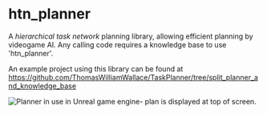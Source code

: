 # htn_planner

A *hierarchical task network* planning library, allowing efficient planning by videogame AI.
Any calling code requires a knowledge base to use 'htn_planner'.

An example project using this library can be found at https://github.com/ThomasWilliamWallace/TaskPlanner/tree/split_planner_and_knowledge_base

![Planner in use in Unreal game engine- plan is displayed at top of screen.](Plan_unreal_screenshot.PNG)
